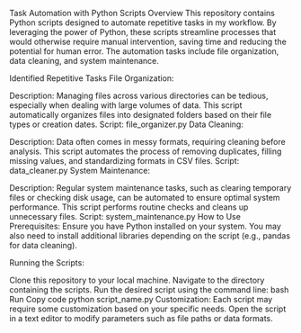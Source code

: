 Task Automation with Python Scripts
Overview
This repository contains Python scripts designed to automate repetitive tasks in my workflow. By leveraging the power of Python, these scripts streamline processes that would otherwise require manual intervention, saving time and reducing the potential for human error. The automation tasks include file organization, data cleaning, and system maintenance.

Identified Repetitive Tasks
File Organization:

Description: Managing files across various directories can be tedious, especially when dealing with large volumes of data. This script automatically organizes files into designated folders based on their file types or creation dates.
Script: file_organizer.py
Data Cleaning:

Description: Data often comes in messy formats, requiring cleaning before analysis. This script automates the process of removing duplicates, filling missing values, and standardizing formats in CSV files.
Script: data_cleaner.py
System Maintenance:

Description: Regular system maintenance tasks, such as clearing temporary files or checking disk usage, can be automated to ensure optimal system performance. This script performs routine checks and cleans up unnecessary files.
Script: system_maintenance.py
How to Use
Prerequisites: Ensure you have Python installed on your system. You may also need to install additional libraries depending on the script (e.g., pandas for data cleaning).

Running the Scripts:

Clone this repository to your local machine.
Navigate to the directory containing the scripts.
Run the desired script using the command line:
bash
Run
Copy code
python script_name.py
Customization: Each script may require some customization based on your specific needs. Open the script in a text editor to modify parameters such as file paths or data formats.
